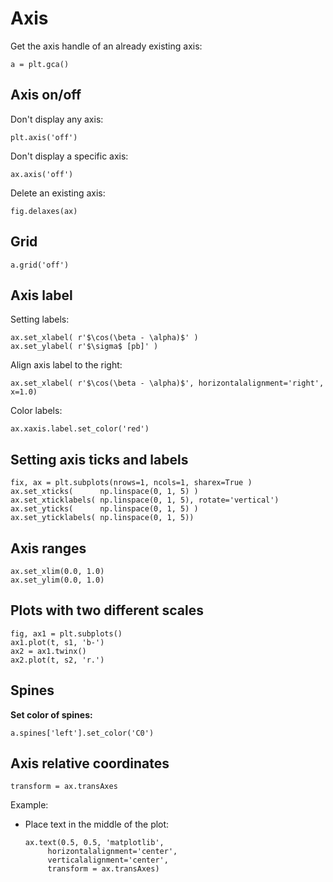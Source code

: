 # Axis

Get the axis handle of an already existing axis:

~~~~
a = plt.gca()
~~~~





## Axis on/off

Don't display any axis:

~~~~
plt.axis('off')
~~~~


Don't display a specific axis:

~~~~
ax.axis('off')
~~~~


Delete an existing axis:

~~~~
fig.delaxes(ax)
~~~~


## Grid

~~~~
a.grid('off')
~~~~

## Axis label

Setting labels:

~~~~
ax.set_xlabel( r'$\cos(\beta - \alpha)$' )
ax.set_ylabel( r'$\sigma$ [pb]' )
~~~~

Align axis label to the right:

~~~~
ax.set_xlabel( r'$\cos(\beta - \alpha)$', horizontalalignment='right', x=1.0)
~~~~

Color labels:

~~~~
ax.xaxis.label.set_color('red')
~~~~

## Setting axis ticks and labels

~~~~
fix, ax = plt.subplots(nrows=1, ncols=1, sharex=True )
ax.set_xticks(      np.linspace(0, 1, 5) )
ax.set_xticklabels( np.linspace(0, 1, 5), rotate='vertical')
ax.set_yticks(      np.linspace(0, 1, 5) )
ax.set_yticklabels( np.linspace(0, 1, 5))
~~~~

## Axis ranges

~~~~
ax.set_xlim(0.0, 1.0)
ax.set_ylim(0.0, 1.0)
~~~~

## Plots with two different scales

~~~~
fig, ax1 = plt.subplots()
ax1.plot(t, s1, 'b-')
ax2 = ax1.twinx()
ax2.plot(t, s2, 'r.')
~~~~


## Spines

**Set color of spines:**

~~~~
a.spines['left'].set_color('C0')
~~~~



## Axis relative coordinates

~~~~
transform = ax.transAxes
~~~~

Example:

- Place text in the middle of the plot:

    ~~~~
    ax.text(0.5, 0.5, 'matplotlib',
         horizontalalignment='center',
         verticalalignment='center',
         transform = ax.transAxes)
    ~~~~
